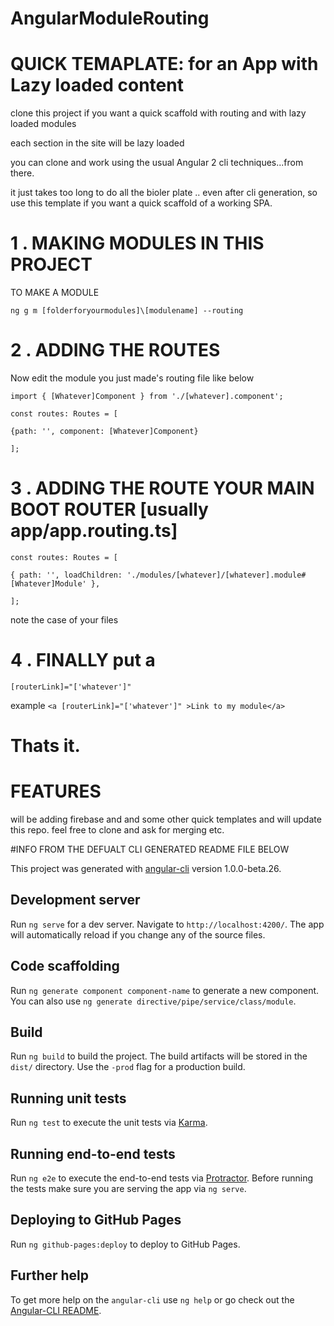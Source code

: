 # AngularModuleRouting


# QUICK TEMAPLATE: for an App with Lazy loaded content

clone this project if you want a quick scaffold with routing and with lazy loaded modules

each section in the site will be lazy loaded 

you can clone and work using the usual Angular 2 cli techniques...from there.

it just takes too long to do all the bioler plate .. even after cli generation, 
so use this template if you want a quick scaffold of a working SPA.


# 1 . MAKING MODULES IN THIS PROJECT

TO MAKE A MODULE 

`ng g m [folderforyourmodules]\[modulename] --routing`

# 2 . ADDING THE ROUTES

Now edit the module you just made's routing file like below

`import { [Whatever]Component } from './[whatever].component';`


`const routes: Routes = [`


`{path: '', component: [Whatever]Component}`


`];`

# 3 . ADDING THE ROUTE YOUR MAIN BOOT ROUTER [usually app/app.routing.ts]


`const routes: Routes = [`


`{ path: '', loadChildren: './modules/[whatever]/[whatever].module#[Whatever]Module' },`


`];`

note the case of your files

# 4 . FINALLY put a 

`[routerLink]="['whatever']"` 

example `<a [routerLink]="['whatever']" >Link to my module</a>`


# Thats it.

# FEATURES 

will be adding firebase and and some other quick templates and will update this repo.
feel free to clone and ask for merging etc.



#INFO FROM THE DEFUALT CLI GENERATED README FILE BELOW

This project was generated with [angular-cli](https://github.com/angular/angular-cli) version 1.0.0-beta.26.

## Development server
Run `ng serve` for a dev server. Navigate to `http://localhost:4200/`. The app will automatically reload if you change any of the source files.

## Code scaffolding

Run `ng generate component component-name` to generate a new component. You can also use `ng generate directive/pipe/service/class/module`.

## Build

Run `ng build` to build the project. The build artifacts will be stored in the `dist/` directory. Use the `-prod` flag for a production build.

## Running unit tests

Run `ng test` to execute the unit tests via [Karma](https://karma-runner.github.io).

## Running end-to-end tests

Run `ng e2e` to execute the end-to-end tests via [Protractor](http://www.protractortest.org/).
Before running the tests make sure you are serving the app via `ng serve`.

## Deploying to GitHub Pages

Run `ng github-pages:deploy` to deploy to GitHub Pages.

## Further help

To get more help on the `angular-cli` use `ng help` or go check out the [Angular-CLI README](https://github.com/angular/angular-cli/blob/master/README.md).
